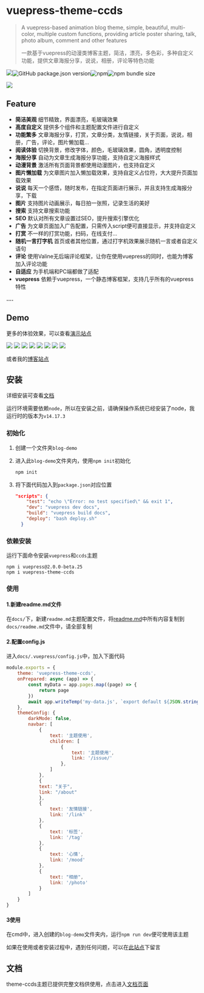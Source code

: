 # vuepress-theme-ccds

> A vuepress-based animation blog theme, simple, beautiful, multi-color, multiple custom functions, providing article poster sharing, talk, photo album, comment and other features
>
> 一款基于vuepress的动漫类博客主题，简洁，漂亮，多色彩，多种自定义功能，提供文章海报分享，说说，相册，评论等特色功能

<a href="https://www.npmjs.com/package/vuepress-theme-ccds"><img src="https://img.shields.io/npm/v/vuepress-theme-ccds" /></a>![GitHub package.json version](https://img.shields.io/github/package-json/v/qsyyke/vuepress-theme-ccds)![npm](https://img.shields.io/npm/dw/vuepress-theme-ccds)![npm bundle size](https://img.shields.io/bundlephobia/min/vuepress-theme-ccds)


![](https://ooszy.cco.vin/img/theme/%E4%B8%BB%E9%A2%98.jpg)




## Feature

- **简洁美观** 细节精致，界面漂亮，毛玻璃效果
- **高度自定义** 提供多个组件和主题配置文件进行自定义
- **功能繁多** 文章海报分享，打赏，文章分类，友情链接，关于页面，说说，相册，广告，评论，图片懒加载...
- **阅读体验** 切换背景，修改字体，颜色，毛玻璃效果，圆角，透明度控制
- **海报分享** 自动为文章生成海报分享功能，支持自定义海报样式
- **动漫背景** 激活所有页面背景都使用动漫图片，也支持自定义
- **图片懒加载** 为文章图片加入懒加载效果，支持自定义占位符，大大提升页面加载效果
- **说说** 每天一个感悟，随时发布，在指定页面进行展示，并且支持生成海报分享，下载
- **图片** 支持图片动画展示，每日拍一张照，记录生活的美好
- **搜索** 支持文章搜索功能
- **SEO** 默认对所有文章设置过SEO，提升搜索引擎优化
- **广告** 为文章页面加入广告配置，只需传入script便可直接显示，并支持自定义
- **打赏** 不一样的打赏功能，扫码，在线支付...
- **随机一言打字机** 首页或者其他位置，通过打字机效果展示随机一言或者自定义语句
- **评论** 使用Valine无后端评论框架，让你在使用vuepress的同时，也能为博客加入评论功能
- **自适应** 为手机端和PC端都做了适配
- **vuepress** 依赖于vuepress，一个静态博客框架，支持几乎所有的vuepress特性

**....**



## Demo

更多的体验效果，可以查看<a href="https://theme-ccds.cco.vin/">演示站点</a>

![](https://ooszy.cco.vin/img/theme/article.jpg)
![](https://ooszy.cco.vin/img/theme/about.jpg)
![](https://ooszy.cco.vin/img/theme/comment-theme.jpg)
![](https://ooszy.cco.vin/img/theme/link.jpg)
![](https://ooszy.cco.vin/img/theme/mood.jpg)
![](https://ooszy.cco.vin/img/theme/phoone.jpg)
![](https://ooszy.cco.vin/img/theme/photo-theme.jpg)
![](https://ooszy.cco.vin/img/theme/tag.jpg)


或者我的<a href="https://blog.cco.vin">博客站点</a>



## 安装

详细安装可查看<a href="https://theme-ccds.cco.vin/home/#%E5%AE%89%E8%A3%85-1">文档</a>



运行环境需要依赖`node`，所以在安装之前，请确保操作系统已经安装了node，我运行时的版本为`v14.17.3`

### 初始化

1. 创建一个文件夹`blog-demo`

2. 进入此`blog-demo`文件夹内，使用`npm init`初始化

    ```sh
    npm init
    ```

3. 将下面代码加入到`package.json`对应位置

    ```json
    "scripts": {
        "test": "echo \"Error: no test specified\" && exit 1",
        "dev": "vuepress dev docs",
        "build": "vuepress build docs",
        "deploy": "bash deploy.sh"
      }
    ```

### 依赖安装

运行下面命令安装`vuepress`和`ccds`主题

```shell
npm i vuepress@2.0.0-beta.25
npm i vuepress-theme-ccds
```



### 使用

#### 1.新建readme.md文件

在`docs/`下，新建`readme.md`主题配置文件，将<a href="https://github.com/qsyyke/vuepress-theme-ccds/blob/v1.2.0/docs/README.md">readme.md</a>中所有内容复制到`docs/readme.md`文件中，请全部复制

#### 2.配置config.js

进入`docs/.vuepress/config.js`中，加入下面代码

```js
module.exports = {
    theme: 'vuepress-theme-ccds',
    onPrepared: async (app) => {
        const myData = app.pages.map((page) => {
            return page
        })
        await app.writeTemp('my-data.js', `export default ${JSON.stringify(myData)}`)
    },
    themeConfig: {
        darkMode: false,
        navbar: [
            {
                text: '主题使用',
                children: [
                    {
                        text: '主题使用',
                        link: '/issue/'
                    },
                ]
            },
            {
            text: "关于",
            link: "/about"
            },
            {
                text: '友情链接',
                link: '/link'
            },
            {
                text: '标签',
                link: '/tag'
            },
            {
                text: '心情',
                link: '/mood'
            },
            {
                text: "相册",
                link: '/photo'
            }
        ]
    }
}
```



#### 3使用

在cmd中，进入创建的`blog-demo`文件夹内，运行`npm run dev`便可使用该主题

如果在使用或者安装过程中，遇到任何问题，可以在<a href="https://theme-ccds.cco.vin/about">此站点</a>下留言



## 文档

theme-ccds主题已提供完整文档供使用，点击进入<a href="https://theme-ccds.cco.vin/home/#%E4%BB%8B%E7%BB%8D">文档页面</a>

